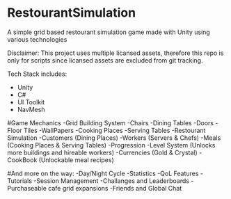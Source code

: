 # RestourantSimulation
A simple grid based restourant simulation game made with Unity using various technologies

Disclaimer: This project uses multiple licansed assets, therefore this repo is only for scripts since licansed assets are excluded from git tracking.

Tech Stack includes:
- Unity
- C#
- UI Toolkit
- NavMesh


#Game Mechanics
-Grid Building System
  -Chairs
  -Dining Tables
  -Doors
  -Floor Tiles
  -WallPapers
  -Cooking Places
  -Serving Tables
-Restourant Simulation
  -Customers (Dining Places)
  -Workers (Servers & Chefs)
  -Meals (Cooking Places & Serving Tables)
-Progression
  -Level System (Unlocks more buildings and hireable workers)
  -Currencies (Gold & Crystal)
  -CookBook (Unlockable meal recipes)
  
#And more on the way:
-Day/Night Cycle
-Statistics
-QoL Features
-Tutorials
-Session Management
-Challanges and Leaderboards
-Purchaseable cafe grid expansions
-Friends and Global Chat
